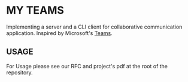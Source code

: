 # MY TEAMS
Implementing a server and a CLI client for collaborative communication application.
Inspired by Microsoft's [Teams](https://de.wikipedia.org/wiki/Microsoft_Teams).
<br>

## USAGE
For Usage please see our RFC and project's pdf at the root of the repository.